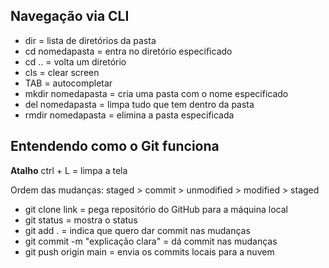 ## Navegação via CLI

 - dir = lista de diretórios da pasta
 - cd nomedapasta = entra no diretório especificado
 - cd .. = volta um diretório
 - cls = clear screen
 - TAB = autocompletar
 - mkdir nomedapasta = cria uma pasta com o nome especificado
 - del nomedapasta = limpa tudo que tem dentro da pasta
 - rmdir nomedapasta = elimina a pasta especificada

## Entendendo como o Git funciona

**Atalho** ctrl + L = limpa a tela

Ordem das mudanças: staged > commit > unmodified > modified > staged 

 - git clone link = pega repositório do GitHub para a máquina local
 - git status = mostra o status
 - git add . = indica que quero dar commit nas mudanças
 - git commit -m "explicação clara" = dá commit nas mudanças
 - git push origin main = envia os commits locais para a nuvem